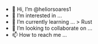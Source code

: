 - 👋 Hi, I’m @heliorsoares1
- 👀 I’m interested in ...
- 🌱 I’m currently learning ... > Rust
- 💞️ I’m looking to collaborate on ...
- 📫 How to reach me ...

<!---
heliorsoares1/heliorsoares1 is a ✨ special ✨ repository because its `README.md` (this file) appears on your GitHub profile.
You can click the Preview link to take a look at your changes.
--->
